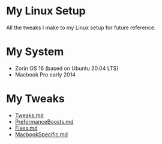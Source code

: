 # My Linux Setup
All the tweaks I make to my Linux setup for future reference.

# My System 
- Zorin OS 16 (based on Ubuntu 20.04 LTS)
- Macbook Pro early 2014

# My Tweaks
- [Tweaks.md](Tweaks.md)
- [PreformanceBoosts.md](PreformanceBoosts.md)
- [Fixes.md](Fixes.md)
- [MacbookSpecific.md](MacbookSpecific.md)
